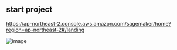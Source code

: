 ## start project

https://ap-northeast-2.console.aws.amazon.com/sagemaker/home?region=ap-northeast-2#/landing

![image](https://user-images.githubusercontent.com/52392004/161955483-79baf7cb-87fa-446f-ac0d-df0c69cd5a6d.png)
